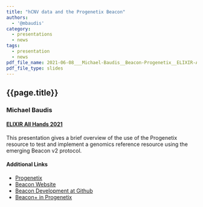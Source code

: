 ```yaml
---
title: "hCNV data and the Progenetix Beacon"
authors:
  - '@mbaudis'
category:
  - presentations
  - news
tags:
  - presentation
  - news
pdf_file_name: 2021-06-08___Michael-Baudis__Beacon-Progenetix__ELIXIR-All-Hands.pdf
pdf_file_type: slides
---
```


## {{page.title}}
### Michael Baudis
#### [ELIXIR All Hands 2021](https://elixirallhands.eventscase.com/EN/meeting)

This presentation gives a brief overview of the use of the Progenetix resource
to test and implement a genomics reference resource using the emerging Beacon v2
protocol.

<!--more-->

#### Additional Links

* [Progenetix](https://progenetix.org/)
* [Beacon Website](http://beacon-project.io)
* [Beacon Development at Github](https://github.com/ga4gh-beacon)
* [Beacon+ in Progenetix](https://progenetix.org/beaconplus-instances/beaconplus/)
